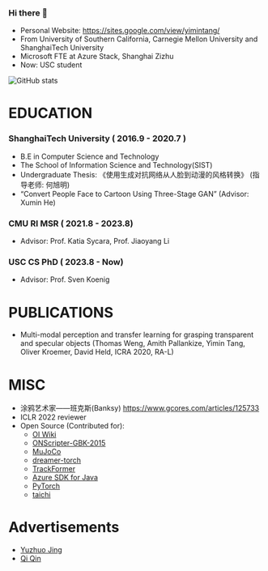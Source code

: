 ### Hi there 👋  
- Personal Website: https://sites.google.com/view/yimintang/
- From University of Southern California, Carnegie Mellon University and ShanghaiTech University
- Microsoft FTE at Azure Stack, Shanghai Zizhu 
- Now: USC student

![GitHub stats](https://github-readme-stats.vercel.app/api?username=TachikakaMin&bg_color=30,6190e8,a7bfe8&title_color=fff&text_color=fff)

# EDUCATION
### ShanghaiTech University  ( 2016.9 - 2020.7 )

- B.E in Computer Science and Technology
- The School of Information Science and Technology(SIST)
- Undergraduate Thesis: 《使用生成对抗网络从人脸到动漫的风格转换》 (指导老师: 何旭明) 
- “Convert People Face to Cartoon Using Three-Stage GAN” (Advisor: Xumin He)


### CMU RI MSR ( 2021.8 - 2023.8)

- Advisor: Prof. Katia Sycara, Prof. Jiaoyang Li

### USC CS PhD ( 2023.8 - Now)

- Advisor: Prof. Sven Koenig

# PUBLICATIONS

- Multi-modal perception and transfer learning for grasping transparent and specular objects (Thomas Weng, Amith Pallankize, Yimin Tang, Oliver Kroemer, David Held, ICRA 2020, RA-L)


# MISC

- 涂鸦艺术家——班克斯(Banksy)   https://www.gcores.com/articles/125733
- ICLR 2022 reviewer
- Open Source (Contributed for):
  - [OI Wiki](https://github.com/OI-wiki/OI-wiki)
  - [ONScripter-GBK-2015](https://github.com/ljkgpxs/onscripter-GBK-2015)
  - [MuJoCo](https://github.com/deepmind/mujoco)
  - [dreamer-torch](https://github.com/jsikyoon/dreamer-torch)
  - [TrackFormer](https://github.com/timmeinhardt/trackformer)
  - [Azure SDK for Java](https://github.com/Azure/azure-sdk-for-java)
  - [PyTorch](https://github.com/pytorch/pytorch)
  - [taichi](https://github.com/taichi-dev/taichi)
# Advertisements

- [Yuzhuo Jing](https://osdi.dev)
- [Qi Qin](https://leoq7.com/)



<!--
**TachikakaMin/TachikakaMin** is a ✨ _special_ ✨ repository because its `README.md` (this file) appears on your GitHub profile.

Here are some ideas to get you started:

- 🔭 I’m currently working on ...
- 🌱 I’m currently learning ...
- 👯 I’m looking to collaborate on ...
- 🤔 I’m looking for help with ...
- 💬 Ask me about ...
- 📫 How to reach me: ...
- 😄 Pronouns: ...
- ⚡ Fun fact: ...
-->
